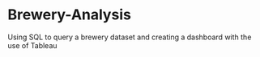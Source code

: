 # Brewery-Analysis
Using SQL to query a brewery dataset and creating a dashboard with the use of Tableau
